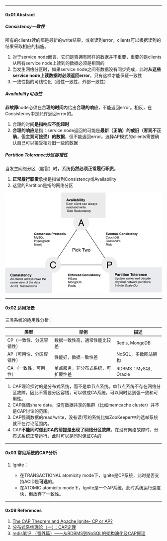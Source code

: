

----

#### 0x01 Abstract



##### Consistency一致性

所有的clients读的都是最新的write结果，或者读到error，clients可以根据读到的结果采取相应的措施。

1. 对于service node而言，它们是否拥有同样的数据并不重要，重要的是clients从所有service node上读到的数据必须是相同的
2. 当发生网络分区时，如果service node之间有数据没有同步完成，此时**从这些service node上读数据时必须返回error**，只有这样才能保证一致性
3. 一致性指的可线性化（线性一致性，外部一致性）



##### Availability可用性

**非故障**node必须在**合理的时间**内给出**合理的响应**，不能返回error。相反，在Consistency中是允许返回error的。

1. 合理的时间**是指响应不能超时**
2. **合理的响应**是指：service node返回的可能是**最新（正确）的或旧（客观不正确，但主观可接受）的数据**，但不能返回error。选择AP模式的clients需要确认自己可以接受相对旧一些的数据



##### Partition Tolerance分区容错性

当发生网络分区（脑裂）时，系统**仍然必须正常履行职责**。

1. **正常履行职责**承接是指做到Consistency或Availability
2. 这里的Partition是指的网络分区



<img src="https://raw.githubusercontent.com/lixianmin/writer/master/db/images/cap-theorem.png?raw=true"  style="zoom:70%" />



---

#### 0x02 适用场景



三类系统的适用性分析：

| 类型                     | 举例                               | 描述                 |
| ------------------------ | ---------------------------------- | -------------------- |
| CP（一致性、分区容错性） | 数据一致性高，通常性能比较差       | Redis, MongoDB       |
| AP（可用性、分区容错性） | 性能好，数据一致性差               | NoSQL，多数网站架构  |
| CA （一致性，可用性）    | 单点服务，非分布式系统，可扩展性差 | RDBMS：MySQL, Oracle |



1. CAP理论探讨的是分布式系统，而不是单节点系统。单节点系统不存在网络分区故障，因此不需要分区容错，可以做成CA系统，可以同时达到强一致和可用性。
2. CAP强调share data，没有数据共享的集群（比如memcache cluster）并不是CAP讨论的范围。
3. CAP强调数据的read/write，没有读/写的系统比如ZooKeeper中的选举系统就不在讨论范围内。
4. CAP**不能同时做到CA的前提是出现了网络分区故障**。在没有网络故障时，分布式系统正常运行，此时可以是同时保证CA的



---
#### 0x03 常见系统的CAP分析



1. Ignite：

   - 在TRANSACTIONAL atomicity mode下，Ignite是CP系统，此时是否支持ACID是**可选**的。
   - 在ATOMIC atomicity mode下，Ignite是一个AP系统，此时系统运行速度快，但放弃了一致性。


-----

#### 0x09 References

1. [The CAP Theorem and Apache Ignite-  CP or AP?](https://www.gridgain.com/resources/blog/cap-theorem-and-apache-ignite-cp-or-ap)
2. [分布式系统理论（一）：CAP定理](https://my.oschina.net/lhztt/blog/915533)
3. [redis笔记 （番外篇）——从RDBMS到NoSQL的架构演化及CAP原理](https://my.oschina.net/happyBKs/blog/1557597)